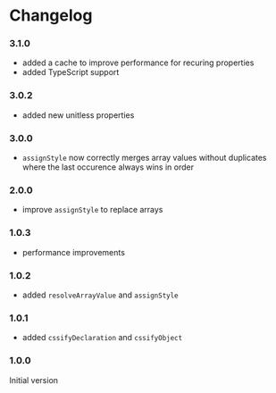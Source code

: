 # Changelog

### 3.1.0

- added a cache to improve performance for recuring properties
- added TypeScript support

### 3.0.2

- added new unitless properties

### 3.0.0

- `assignStyle` now correctly merges array values without duplicates where the last occurence always wins in order

### 2.0.0

- improve `assignStyle` to replace arrays

### 1.0.3

- performance improvements

### 1.0.2

- added `resolveArrayValue` and `assignStyle`

### 1.0.1

- added `cssifyDeclaration` and `cssifyObject`

### 1.0.0

Initial version
